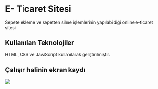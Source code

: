 <h1> E- Ticaret Sitesi</h1>

Sepete ekleme ve sepetten silme işlemlerinin yapılabildiği online e-ticaret sitesi

<h2> Kullanılan Teknolojiler </h2>

HTML, CSS ve JavaScript kullanılarak geliştirilmiştir.

<h2> Çalışır halinin ekran kaydı </h2>

![](e-ticaret.gif)
